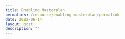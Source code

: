 ```yaml
---
title: Enabling Masterplan
permalink: /resource/enabling-masterplan/permalink
date: 2022-06-14
layout: post
description: ""
---
```


